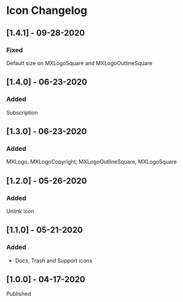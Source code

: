 # Icon Changelog

## [1.4.1] - 09-28-2020

### Fixed

Default size on MXLogoSquare and MXLogoOutlineSquare

## [1.4.0] - 06-23-2020

### Added

Subscription

## [1.3.0] - 06-23-2020

### Added

MXLogo, MXLogoCopyright, MXLogoOutlineSquare, MXLogoSquare

## [1.2.0] - 05-26-2020

### Added

Unlink icon

## [1.1.0] - 05-21-2020

### Added

- Docs, Trash and Support icons

## [1.0.0] - 04-17-2020

Published
